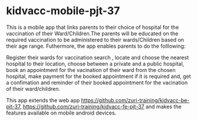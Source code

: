 # kidvacc-mobile-pjt-37
This is a mobile app that links parents to their choice of hospital for the vaccination of their Ward/Children.The parents will be educated on the required vaccination to be administered to their wards/Children based on their age range. Futhermore, the app enables parents to do the folllowing:

Register their wards for vaccination search , locate and choose the nearest hospital to their location, choose between a private and a public hospital, book an appointment for the vacination of their ward from the chosen hospital, make payment for the booked appointment if it is required and, get a confimation and reminder of their booked appointment for the vacination of their ward/children.

This app extends the web app https://github.com/zuri-training/kidvacc-be-pjt-37, https://github.com/zuri-training/kidvacc-fe-pjt-37 and makes the features available on mobile android devices.
